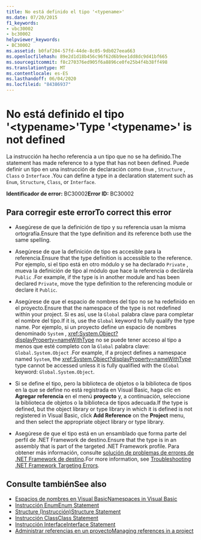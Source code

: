```yaml
---
title: No está definido el tipo '<typename>'
ms.date: 07/20/2015
f1_keywords:
- vbc30002
- bc30002
helpviewer_keywords:
- BC30002
ms.assetid: b0faf204-57fd-44de-8c05-9db027eea663
ms.openlocfilehash: 89e2d1d18b456c96f62d6b9ee1dd8dc9d41bf665
ms.sourcegitcommit: f8c270376ed905f6a8896ce0fe25b4f4b38ff498
ms.translationtype: MT
ms.contentlocale: es-ES
ms.lasthandoff: 06/04/2020
ms.locfileid: "84386937"
---
```

# <a name="type-typename-is-not-defined"></a><span data-ttu-id="bb991-102">No está definido el tipo '\<typename>'</span><span class="sxs-lookup"><span data-stu-id="bb991-102">Type '\<typename>' is not defined</span></span>
<span data-ttu-id="bb991-103">La instrucción ha hecho referencia a un tipo que no se ha definido.</span><span class="sxs-lookup"><span data-stu-id="bb991-103">The statement has made reference to a type that has not been defined.</span></span> <span data-ttu-id="bb991-104">Puede definir un tipo en una instrucción de declaración como `Enum` , `Structure` , `Class` o `Interface` .</span><span class="sxs-lookup"><span data-stu-id="bb991-104">You can define a type in a declaration statement such as `Enum`, `Structure`, `Class`, or `Interface`.</span></span>  
  
 <span data-ttu-id="bb991-105">**Identificador de error:** BC30002</span><span class="sxs-lookup"><span data-stu-id="bb991-105">**Error ID:** BC30002</span></span>  
  
## <a name="to-correct-this-error"></a><span data-ttu-id="bb991-106">Para corregir este error</span><span class="sxs-lookup"><span data-stu-id="bb991-106">To correct this error</span></span>  
  
- <span data-ttu-id="bb991-107">Asegúrese de que la definición de tipo y su referencia usan la misma ortografía.</span><span class="sxs-lookup"><span data-stu-id="bb991-107">Ensure that the type definition and its reference both use the same spelling.</span></span>  
  
- <span data-ttu-id="bb991-108">Asegúrese de que la definición de tipo es accesible para la referencia.</span><span class="sxs-lookup"><span data-stu-id="bb991-108">Ensure that the type definition is accessible to the reference.</span></span> <span data-ttu-id="bb991-109">Por ejemplo, si el tipo está en otro módulo y se ha declarado `Private` , mueva la definición de tipo al módulo que hace la referencia o declárela `Public` .</span><span class="sxs-lookup"><span data-stu-id="bb991-109">For example, if the type is in another module and has been declared `Private`, move the type definition to the referencing module or declare it `Public`.</span></span>  
  
- <span data-ttu-id="bb991-110">Asegúrese de que el espacio de nombres del tipo no se ha redefinido en el proyecto.</span><span class="sxs-lookup"><span data-stu-id="bb991-110">Ensure that the namespace of the type is not redefined within your project.</span></span> <span data-ttu-id="bb991-111">Si es así, use la `Global` palabra clave para completar el nombre del tipo.</span><span class="sxs-lookup"><span data-stu-id="bb991-111">If it is, use the `Global` keyword to fully qualify the type name.</span></span> <span data-ttu-id="bb991-112">Por ejemplo, si un proyecto define un espacio de nombres denominado `System` , <xref:System.Object?displayProperty=nameWithType> no se puede tener acceso al tipo a menos que esté completo con la `Global` palabra clave: `Global.System.Object` .</span><span class="sxs-lookup"><span data-stu-id="bb991-112">For example, if a project defines a namespace named `System`, the <xref:System.Object?displayProperty=nameWithType> type cannot be accessed unless it is fully qualified with the `Global` keyword: `Global.System.Object`.</span></span>  
  
- <span data-ttu-id="bb991-113">Si se define el tipo, pero la biblioteca de objetos o la biblioteca de tipos en la que se define no está registrada en Visual Basic, haga clic en **Agregar referencia** en el menú **proyecto** y, a continuación, seleccione la biblioteca de objetos o la biblioteca de tipos adecuada.</span><span class="sxs-lookup"><span data-stu-id="bb991-113">If the type is defined, but the object library or type library in which it is defined is not registered in Visual Basic, click **Add Reference** on the **Project** menu, and then select the appropriate object library or type library.</span></span>  
  
- <span data-ttu-id="bb991-114">Asegúrese de que el tipo está en un ensamblado que forma parte del perfil de .NET Framework de destino.</span><span class="sxs-lookup"><span data-stu-id="bb991-114">Ensure that the type is in an assembly that is part of the targeted .NET Framework profile.</span></span> <span data-ttu-id="bb991-115">Para obtener más información, consulte [solución de problemas de errores de .NET Framework de destino](/visualstudio/msbuild/troubleshooting-dotnet-framework-targeting-errors).</span><span class="sxs-lookup"><span data-stu-id="bb991-115">For more information, see [Troubleshooting .NET Framework Targeting Errors](/visualstudio/msbuild/troubleshooting-dotnet-framework-targeting-errors).</span></span>  
  
## <a name="see-also"></a><span data-ttu-id="bb991-116">Consulte también</span><span class="sxs-lookup"><span data-stu-id="bb991-116">See also</span></span>

- [<span data-ttu-id="bb991-117">Espacios de nombres en Visual Basic</span><span class="sxs-lookup"><span data-stu-id="bb991-117">Namespaces in Visual Basic</span></span>](../../programming-guide/program-structure/namespaces.md)
- [<span data-ttu-id="bb991-118">Instrucción Enum</span><span class="sxs-lookup"><span data-stu-id="bb991-118">Enum Statement</span></span>](../statements/enum-statement.md)
- [<span data-ttu-id="bb991-119">Structure (Instrucción)</span><span class="sxs-lookup"><span data-stu-id="bb991-119">Structure Statement</span></span>](../statements/structure-statement.md)
- [<span data-ttu-id="bb991-120">Instrucción Class</span><span class="sxs-lookup"><span data-stu-id="bb991-120">Class Statement</span></span>](../statements/class-statement.md)
- [<span data-ttu-id="bb991-121">Instrucción Interface</span><span class="sxs-lookup"><span data-stu-id="bb991-121">Interface Statement</span></span>](../statements/interface-statement.md)
- [<span data-ttu-id="bb991-122">Administrar referencias en un proyecto</span><span class="sxs-lookup"><span data-stu-id="bb991-122">Managing references in a project</span></span>](/visualstudio/ide/managing-references-in-a-project)
